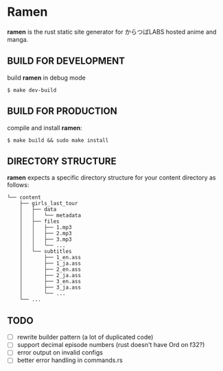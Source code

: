 
# Ramen

**ramen** is the rust static site generator for からつばLABS hosted anime
and manga.

## BUILD FOR DEVELOPMENT

build **ramen** in debug mode
```
$ make dev-build
```

## BUILD FOR PRODUCTION

compile and install **ramen**:
```
$ make build && sudo make install
```

## DIRECTORY STRUCTURE

**ramen** expects a specific directory structure for your content directory as
follows:
```
└── content
    ├── girls_last_tour
    │   ├── data
    │   │   └── metadata
    │   ├── files
    │   │   ├── 1.mp3
    │   │   ├── 2.mp3
    │   │   ├── 3.mp3
    │   │   └── ...
    │   └── subtitles
    │       ├── 1_en.ass
    │       ├── 1_ja.ass
    │       ├── 2_en.ass
    │       ├── 2_ja.ass
    │       ├── 3_en.ass
    │       ├── 3_ja.ass
    │       └── ...
    └── ...
```

## TODO

- [ ] rewrite builder pattern (a lot of duplicated code)
- [ ] support decimal episode numbers (rust doesn't have Ord on f32?)
- [ ] error output on invalid configs
- [ ] better error handling in commands.rs
